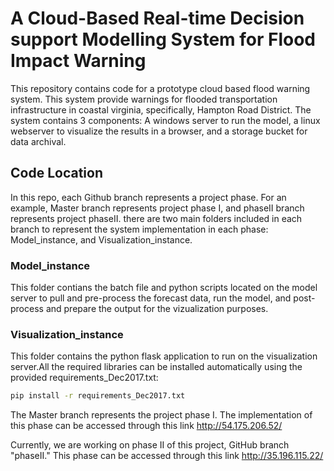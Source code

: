 # A Cloud-Based Real-time Decision support Modelling System for Flood Impact Warning 
This repository contains code for a prototype cloud based flood warning system. This system provide warnings for flooded transportation infrastructure in coastal virginia, specifically, Hampton Road District. 
The system contains 3 components: A windows server to run the model, a linux webserver to visualize the results in a browser, and a storage bucket for data archival.
## Code Location
In this repo, each Github branch represents a project phase. For an example, Master branch represents project phase I, and phaseII branch represents project phaseII. there are two main folders included in each branch to represent the system implementation in each phase: Model_instance, and Visualization_instance.
### Model_instance
This folder contians the batch file and python scripts located on the model server to pull and pre-process the forecast data, run the model, and post-process and prepare the output for the vizualization purposes.
### Visualization_instance
This folder contains the python flask application to run on the visualization server.All the required libraries can be installed automatically using the provided requirements_Dec2017.txt:

```bash
pip install -r requirements_Dec2017.txt
```

The Master branch represents the project phase I. The implementation of this phase can be accessed through this link http://54.175.206.52/

Currently, we are working on phase II of this project, GitHub branch "phaseII." This phase can be accessed through this link http://35.196.115.22/
